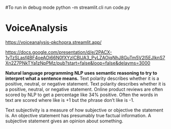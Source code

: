 #To run in debug mode
python -m streamlit.cli run code.py

# VoiceAnalysis
https://voiceanalysis-pkchopra.streamlit.app/

https://docs.google.com/presentation/d/e/2PACX-1vTzSLasf4BF4oeAOi66N0fXYzICBlJA3_PyLZAOjqNhJ8GuTm5V2l5EJlknS7Xn2Z7PNkTYa1zNpPMz/pub?start=false&loop=false&delayms=3000

**Natural language programming NLP uses semantic reasoning to try to interpret what a sentence means.**
Text polarity describes whether it is a positive, neutral, or negative statement. 
Text polarity describes whether it is a positive, neutral, or negative statement. Online product reviews are often scored by NLP to get a percentage like 34% positive. Often the words in text are scored where like is +1 but the phrase don’t like is -1.

Text subjectivity is a measure of how subjective or objective the statement is. An objective statement has presumably true factual information. A subjective statement gives an opinion about something. 


